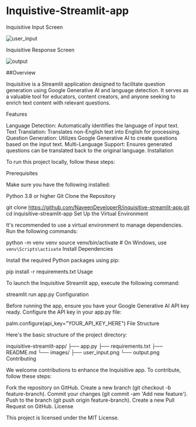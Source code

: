 # Inquistive-Streamlit-app

Inquisitive Input Screen

![user_input](https://github.com/user-attachments/assets/db1a6f75-18e7-424e-9515-c4a3066208fa)

Inquisitive Response Screen

![output](https://github.com/user-attachments/assets/950ad648-185e-4a2e-b383-baa2e8495377)

##Overview

Inquisitive is a Streamlit application designed to facilitate question generation using Google Generative AI and language detection. It serves as a valuable tool for educators, content creators, and anyone seeking to enrich text content with relevant questions.

Features

Language Detection: Automatically identifies the language of input text.
Text Translation: Translates non-English text into English for processing.
Question Generation: Utilizes Google Generative AI to create questions based on the input text.
Multi-Language Support: Ensures generated questions can be translated back to the original language.
Installation

To run this project locally, follow these steps:

Prerequisites

Make sure you have the following installed:

Python 3.8 or higher
Git
Clone the Repository

git clone https://github.com/NaveenDeveloperR/inquisitive-streamlit-app.git
cd inquisitive-streamlit-app
Set Up the Virtual Environment

It's recommended to use a virtual environment to manage dependencies. Run the following commands:

python -m venv venv
source venv/bin/activate  # On Windows, use `venv\Scripts\activate`
Install Dependencies

Install the required Python packages using pip:

pip install -r requirements.txt
Usage

To launch the Inquisitive Streamlit app, execute the following command:

streamlit run app.py
Configuration

Before running the app, ensure you have your Google Generative AI API key ready. Configure the API key in your app.py file:

palm.configure(api_key="YOUR_API_KEY_HERE")
File Structure

Here's the basic structure of the project directory:

inquisitive-streamlit-app/
├── app.py
├── requirements.txt
├── README.md
└── images/
    ├── user_input.png
    └── output.png
Contributing

We welcome contributions to enhance the Inquisitive app. To contribute, follow these steps:

Fork the repository on GitHub.
Create a new branch (git checkout -b feature-branch).
Commit your changes (git commit -am 'Add new feature').
Push to the branch (git push origin feature-branch).
Create a new Pull Request on GitHub.
License

This project is licensed under the MIT License.
